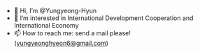 - 👋 Hi, I’m @Yungyeong-Hyun
- 👀 I’m interested in International Development Cooperation and International Economy
- 📫 How to reach me: send a mail please! (yungyeonghyeon6@gmail.com)

